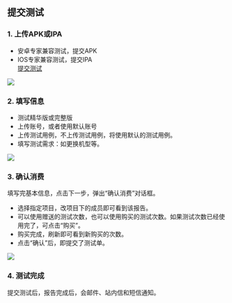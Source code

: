 ## 提交测试


### 1. 上传APK或IPA

- 安卓专家兼容测试，提交APK
- IOS专家兼容测试，提交IPA  
<a targert="_blank" href="http://console.tce.fsphere.cn/debug_http/wetest/expert/submit">提交测试</a>  

![](http://imgcache.tcecqpoc.fsphere.cn/image/mc.qcloudimg.com/static/img/175cbe46c7e74c0ae28c2c746f62eeeb/image.png)

### 2. 填写信息  

- 测试精华版或完整版
- 上传账号，或者使用默认账号
- 上传测试用例，不上传测试用例，将使用默认的测试用例。
- 填写测试需求：如更换机型等。

![](http://imgcache.tcecqpoc.fsphere.cn/image/mc.qcloudimg.com/static/img/55e60376bba0eaa7ad08c41948ac9dc8/image.png)


### 3. 确认消费
填写完基本信息，点击下一步，弹出“确认消费”对话框。
  
- 选择指定项目，改项目下的成员即可看到该报告。
- 可以使用赠送的测试次数，也可以使用购买的测试次数。如果测试次数已经使用完了，可点击“购买”。
- 购买完成，刷新即可看到新购买的次数。  
- 点击“确认”后，即提交了测试单。

![](http://imgcache.tcecqpoc.fsphere.cn/image/mc.qcloudimg.com/static/img/98675e1674d1c9e9bda0f59b1b47d5e1/image.png)

### 4. 测试完成

提交测试后，报告完成后，会邮件、站内信和短信通知。



